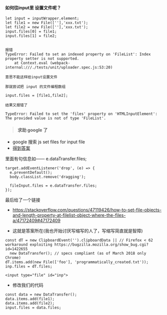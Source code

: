 #### 如何往input里 设置文件呢？

```
let input = inputWrapper.element;
let file1 = new File([''],'xxx.txt');
let file2 = new File([''],'xxx.txt');
input.files[0] = file1;
input.files[1] = file2;


报错
TypeError: Failed to set an indexed property on 'FileList': Index property setter is not supported.
    at Context.eval (webpack-internal:///./tests/unit/uploader.spec.js:53:20)

意思不能这样给input设置文件

那就尝试把 input 的文件编程数组

input.files = [file1,file2];

结果又报错了

TypeError: Failed to set the 'files' property on 'HTMLInputElement': The provided value is not of type 'FileList'.
```

> #### 求助 google 了

- google 搜索 js set files for input file 
- [得到答案](https://stackoverflow.com/questions/47515232/how-to-set-file-input-value-when-dropping-file-on-page)


里面有句信息如—— e.dataTransfer.files;

```
target.addEventListener('drop', (e) => {
  e.preventDefault();
  body.classList.remove('dragging');
  
  fileInput.files = e.dataTransfer.files;
});
```

最后给了一个链接

- https://stackoverflow.com/questions/47119426/how-to-set-file-objects-and-length-property-at-filelist-object-where-the-files-a/47172409#47172409

- 这就是答案所在(我也开始讨厌写缩写的人了，写缩写简直就是智障)

```
const dT = new ClipboardEvent('').clipboardData || // Firefox < 62 workaround exploiting https://bugzilla.mozilla.org/show_bug.cgi?id=1422655
  new DataTransfer(); // specs compliant (as of March 2018 only Chrome)
dT.items.add(new File(['foo'], 'programmatically_created.txt'));
inp.files = dT.files;

<input type="file" id="inp">
```

- 修改我们的代码

```
const data = new DataTransfer();
data.items.add(file1);
data.items.add(file2);
input.files = data.files;
```